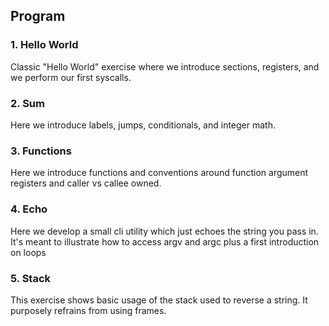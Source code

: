 Program
---

### 1. Hello World

Classic "Hello World" exercise where we introduce sections, registers, and
we perform our first syscalls.

### 2. Sum

Here we introduce labels, jumps, conditionals, and integer math.

### 3. Functions

Here we introduce functions and conventions around function argument
registers and caller vs callee owned.

### 4. Echo

Here we develop a small cli utility which just echoes the string you pass in.
It's meant to illustrate how to access argv and argc plus a first introduction
on loops

### 5. Stack

This exercise shows basic usage of the stack used to reverse a string. It
purposely refrains from using frames.
